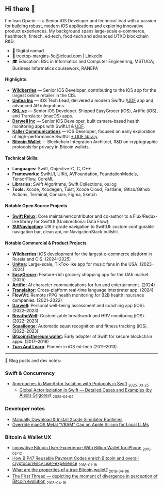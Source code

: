 ## Hi there 👋

I'm Ivan Oparin — a Senior iOS Developer and technical lead with a passion for building robust, modern iOS applications and exploring innovative product experiences. My background spans large-scale e-commerce, healthtech, fintech, ed-tech, food-tech and advanced UTXO blockchain R&D.

- 📍 Digital nomad  
- 📧 treetop-margins-5c@icloud.com | [LinkedIn](https://linkedin.com/in/ivanoparin)
- 🎓 Education: BSc in Informatics and Computer Engineering, MSTUCA; Business Informatics coursework, RANEPA

#### Highlights:
- **[Wildberries](https://www.wildberries.ru/)** — Senior iOS Developer, contributing to the iOS app for the largest online retailer in the CIS.
- **[Unitea Inc](https://apps.apple.com/us/app/unitea/id1454423881)** — iOS Tech Lead, delivered a modern SwiftUI/[UDF](https://github.com/ivalx1s/darwin-relux) app and advanced AR integrations.
- **[SKL.vc](https://skl.vc/)** — Senior iOS Developer. Shipped EasyGrocer (iOS), Artific (iOS), and Translaitor (macOS) apps.
- **[Darwell Inc](https://apps.apple.com/us/app/darwell/id6443436209)** — Senior iOS Developer, built camera-based health monitoring apps with SwiftUI & [UDF](https://github.com/ivalx1s/darwin-relux).
- **[Kaller Communications](https://kaller.io/)** — iOS Developer, focused on early exploration of high-performance SwiftUI [+ UDF library](https://github.com/ivalx1s/darwin-relux).
- **[Bitcoin Wallet](https://web.archive.org/web/20190114064846/https:/itunes.apple.com/us/app/billion-bitcoin-wallet/id1289435583?mt=8)** — Blockchain Integration Architect, R&D on cryptographic protocols for privacy in Bitcoin wallets.

#### Technical Skills:
- **Languages:** Swift, Objective-C, C, C++
- **Frameworks:** SwiftUI, UIKit, AVFoundation, FoundationModels, TensorFlow, CoreML
- **Libraries:** Swift Algorithms, Swift Collections, os.log
- **Tools:** Xcode, Xcodegen, Tuist, Xcode Cloud, Fastlane, Gitlab/Github Actions, Terminal, Console, Figma, Sketch

#### Notable Open Source Projects
- **[Swift Relux](https://github.com/ivalx1s/darwin-relux):** Core maintainer/contributor and co-author to a Flux/Redux-like library for SwiftUI (Unidirectional Data Flow).
- **[SUINavigation](https://github.com/ivalx1s/SUINavigationFusion):** UIKit-grade navigation to SwiftUI: custom configurable navigation bar, clean api, no NavigationStack bullshit.

#### Notable Commercial & Product Projects
- **[Wildberries](https://www.wildberries.ru/):** iOS development for the largest e-commerce platform in Russia and CIS. (2024–2025)
- **[Unitea](https://apps.apple.com/us/app/unitea/id1454423881):** Large-scale, TikTok-like app for music fans in the USA. (2023–2024)
- **[EasyGrocer](https://apps.apple.com/tw/app/easygrocer-whole-cart-grocery/id6739968157?l=en-GB):** Feature-rich grocery shopping app for the UAE market. (2025)
- **[Artific](https://apps.apple.com/gb/app/artific-launchpad-for-talks/id6502396810):** AI character communications for fun and entertainment. (2024)
- **[Translaitor](https://translaitor.ai/):** Cross-platform real-time language interpreter app. (2024)
- **FlowVit:** Remote rPPG health monitoring for B2B health insurance companies. (2021–2022)
- **[Darwell](https://apps.apple.com/us/app/darwell/id1569853335):** Personal well-being assessment and coaching app (iOS). (2022–2023)
- **[BreatheWell](https://apps.apple.com/us/app/breathewell-mindfulness/id1593253496):** Customizable breathwork and HRV monitoring (iOS). (2022–2023)
- **[Squallenge](https://apps.apple.com/us/app/squallenge/id1661289745):** Automatic squat recognition and fitness tracking (iOS). (2022–2023)
- **[Bitcoin/Ethereum wallet](https://web.archive.org/web/20190114064846/https:/itunes.apple.com/us/app/billion-bitcoin-wallet/id1289435583?mt=8):** Early adopter of Swift for secure blockchain apps. (2017–2018)
- **[Turn And Learn](https://apps.apple.com/us/app/t-l-polyglot/id548917415):** Pioneer in iOS ed-tech (2011–2013).

---

📝 Blog posts and dev notes:

### Swift & Concurrency

- [Approaches to MainActor Isolation with Protocols in Swift](https://github.com/ivalx1s/swift-mainactor_isolation_in_protocol/tree/main) <sub>2025-03-25</sub>
  - [Global Actor Isolation in Swift — Detailed Cases and Examples (by Alexis Grigorev)](https://github.com/ivalx1s/swift_global-actor-isolation_cases) <sub>2025-04-04</sub>

### Developer notes
- [Manually Download & Install Xcode Simulator Runtimes](https://github.com/ivanopcode/devnote-xcode-manual-runtime-install)
- [Override macOS Metal “VRAM” Cap on Apple Silicon for Local LLMs](https://github.com/ivanopcode/devnote-override-macos-metal-vram-cap)

### Bitcoin & Wallet UX

- [Innovative Bitcoin User-Experience With Billion Wallet for iPhone](https://medium.com/@billionappl/innovative-bitcoin-user-experience-with-billion-wallet-for-iphone-1e017434c7b0) <sub>2018-02-12</sub>
- [How BIP47 Reusable Payment Codes enrich Bitcoin and overall cryptocurrency user-experience](https://medium.com/billion-crypto-stories/how-bip47-reusable-payment-codes-enrich-bitcoin-and-overall-cryptocurrency-user-experience-6f929c87a61b) <sub>2018-01-18</sub>
- [What are the properties of a true Bitcoin wallet?](https://medium.com/billion-crypto-stories/what-are-the-properties-of-a-true-bitcoin-wallet-dad28a40b381) <sub>2018-04-06</sub>
- [The First Thread — depicting the moment of divergence in perception of Bitcoin evolution](https://medium.com/billion-crypto-stories/the-first-thread-depicting-the-moment-of-divergence-in-perception-of-bitcoin-evolution-ca0a3acb1e49) <sub>2018-04-18</sub>

<!--
**ivanopcode/ivanopcode** is a ✨ _special_ ✨ repository because its `README.md` (this file) appears on your GitHub profile.
-->
